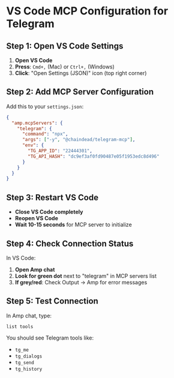 # VS Code MCP Configuration for Telegram

## Step 1: Open VS Code Settings

1. **Open VS Code**
2. **Press**: `Cmd+,` (Mac) or `Ctrl+,` (Windows)
3. **Click**: "Open Settings (JSON)" icon (top right corner)

## Step 2: Add MCP Server Configuration

Add this to your `settings.json`:

```json
{
  "amp.mcpServers": {
    "telegram": {
      "command": "npx",
      "args": ["-y", "@chaindead/telegram-mcp"],
      "env": {
        "TG_APP_ID": "22444301",
        "TG_API_HASH": "dc9ef3af0fd90487e05f1953edc8d496"
      }
    }
  }
}
```

## Step 3: Restart VS Code

- **Close VS Code completely**
- **Reopen VS Code**
- **Wait 10-15 seconds** for MCP server to initialize

## Step 4: Check Connection Status

In VS Code:

1. **Open Amp chat**
2. **Look for green dot** next to "telegram" in MCP servers list
3. **If grey/red**: Check Output → Amp for error messages

## Step 5: Test Connection

In Amp chat, type:

```
list tools
```

You should see Telegram tools like:

- `tg_me`
- `tg_dialogs`
- `tg_send`
- `tg_history`
